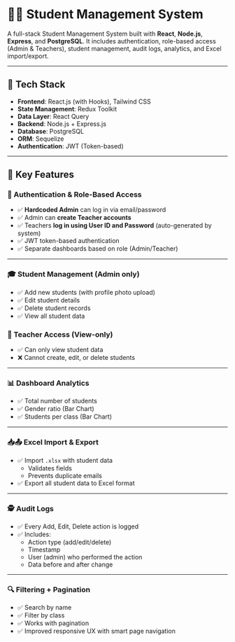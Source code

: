# 🧑‍🎓 Student Management System

A full-stack Student Management System built with **React**, **Node.js**, **Express**, and **PostgreSQL**. It includes authentication, role-based access (Admin & Teachers), student management, audit logs, analytics, and Excel import/export.

---

## 🚀 Tech Stack

- **Frontend**: React.js (with Hooks), Tailwind CSS  
- **State Management**: Redux Toolkit  
- **Data Layer**: React Query  
- **Backend**: Node.js + Express.js  
- **Database**: PostgreSQL  
- **ORM**: Sequelize  
- **Authentication**: JWT (Token-based)

---

## 📸 Key Features

### 🔐 Authentication & Role-Based Access
- ✅ **Hardcoded Admin** can log in via email/password
- ✅ Admin can **create Teacher accounts**
- ✅ Teachers **log in using User ID and Password** (auto-generated by system)
- ✅ JWT token-based authentication
- ✅ Separate dashboards based on role (Admin/Teacher)

---

### 🎓 Student Management (Admin only)
- ✅ Add new students (with profile photo upload)
- ✅ Edit student details
- ✅ Delete student records
- ✅ View all student data

### 👀 Teacher Access (View-only)
- ✅ Can only view student data
- ❌ Cannot create, edit, or delete students

---

### 📊 Dashboard Analytics
- ✅ Total number of students
- ✅ Gender ratio (Bar Chart)
- ✅ Students per class (Bar Chart)

---

### 📥📤 Excel Import & Export
- ✅ Import `.xlsx` with student data  
  - Validates fields  
  - Prevents duplicate emails  
- ✅ Export all student data to Excel format

---

### 🕵️ Audit Logs
- ✅ Every Add, Edit, Delete action is logged
- ✅ Includes:
  - Action type (add/edit/delete)
  - Timestamp
  - User (admin) who performed the action
  - Data before and after change

---

### 🔍 Filtering + Pagination
- ✅ Search by name
- ✅ Filter by class
- ✅ Works with pagination
- ✅ Improved responsive UX with smart page navigation
